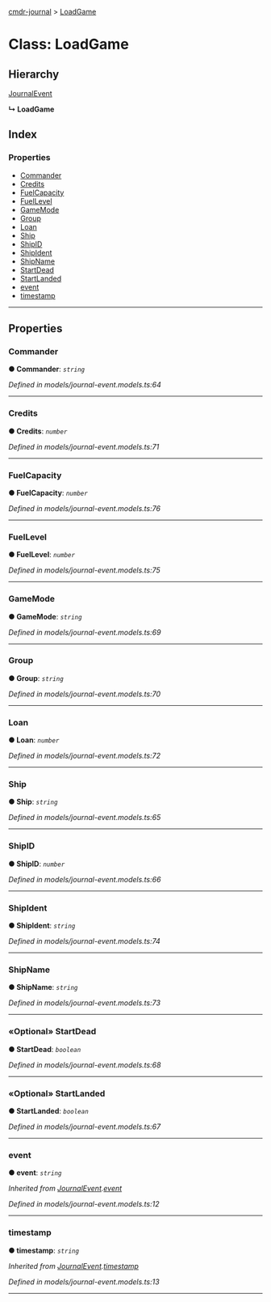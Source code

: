 [cmdr-journal](../README.md) > [LoadGame](../classes/loadgame.md)



# Class: LoadGame

## Hierarchy


 [JournalEvent](journalevent.md)

**↳ LoadGame**







## Index

### Properties

* [Commander](loadgame.md#commander)
* [Credits](loadgame.md#credits)
* [FuelCapacity](loadgame.md#fuelcapacity)
* [FuelLevel](loadgame.md#fuellevel)
* [GameMode](loadgame.md#gamemode)
* [Group](loadgame.md#group)
* [Loan](loadgame.md#loan)
* [Ship](loadgame.md#ship)
* [ShipID](loadgame.md#shipid)
* [ShipIdent](loadgame.md#shipident)
* [ShipName](loadgame.md#shipname)
* [StartDead](loadgame.md#startdead)
* [StartLanded](loadgame.md#startlanded)
* [event](loadgame.md#event)
* [timestamp](loadgame.md#timestamp)



---
## Properties
<a id="commander"></a>

###  Commander

**●  Commander**:  *`string`* 

*Defined in models/journal-event.models.ts:64*





___

<a id="credits"></a>

###  Credits

**●  Credits**:  *`number`* 

*Defined in models/journal-event.models.ts:71*





___

<a id="fuelcapacity"></a>

###  FuelCapacity

**●  FuelCapacity**:  *`number`* 

*Defined in models/journal-event.models.ts:76*





___

<a id="fuellevel"></a>

###  FuelLevel

**●  FuelLevel**:  *`number`* 

*Defined in models/journal-event.models.ts:75*





___

<a id="gamemode"></a>

###  GameMode

**●  GameMode**:  *`string`* 

*Defined in models/journal-event.models.ts:69*





___

<a id="group"></a>

###  Group

**●  Group**:  *`string`* 

*Defined in models/journal-event.models.ts:70*





___

<a id="loan"></a>

###  Loan

**●  Loan**:  *`number`* 

*Defined in models/journal-event.models.ts:72*





___

<a id="ship"></a>

###  Ship

**●  Ship**:  *`string`* 

*Defined in models/journal-event.models.ts:65*





___

<a id="shipid"></a>

###  ShipID

**●  ShipID**:  *`number`* 

*Defined in models/journal-event.models.ts:66*





___

<a id="shipident"></a>

###  ShipIdent

**●  ShipIdent**:  *`string`* 

*Defined in models/journal-event.models.ts:74*





___

<a id="shipname"></a>

###  ShipName

**●  ShipName**:  *`string`* 

*Defined in models/journal-event.models.ts:73*





___

<a id="startdead"></a>

### «Optional» StartDead

**●  StartDead**:  *`boolean`* 

*Defined in models/journal-event.models.ts:68*





___

<a id="startlanded"></a>

### «Optional» StartLanded

**●  StartLanded**:  *`boolean`* 

*Defined in models/journal-event.models.ts:67*





___

<a id="event"></a>

###  event

**●  event**:  *`string`* 

*Inherited from [JournalEvent](journalevent.md).[event](journalevent.md#event)*

*Defined in models/journal-event.models.ts:12*





___

<a id="timestamp"></a>

###  timestamp

**●  timestamp**:  *`string`* 

*Inherited from [JournalEvent](journalevent.md).[timestamp](journalevent.md#timestamp)*

*Defined in models/journal-event.models.ts:13*





___


